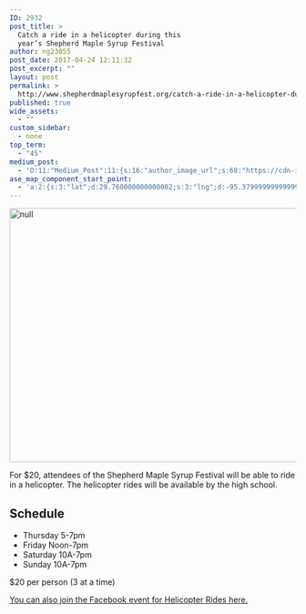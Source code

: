 ```yaml
---
ID: 2932
post_title: >
  Catch a ride in a helicopter during this
  year’s Shepherd Maple Syrup Festival
author: ng23055
post_date: 2017-04-24 12:11:32
post_excerpt: ""
layout: post
permalink: >
  http://www.shepherdmaplesyrupfest.org/catch-a-ride-in-a-helicopter-during-this-years-shepherd-maple-syrup-festival
published: true
wide_assets:
  - ""
custom_sidebar:
  - none
top_term:
  - "45"
medium_post:
  - 'O:11:"Medium_Post":11:{s:16:"author_image_url";s:68:"https://cdn-images-1.medium.com/fit/c/200/200/0*QRq0o9m-h4b723Zq.jpg";s:10:"author_url";s:28:"https://medium.com/@smsfmich";s:11:"byline_name";N;s:12:"byline_email";N;s:10:"cross_link";s:3:"yes";s:2:"id";s:12:"4596635a5c47";s:21:"follower_notification";s:3:"yes";s:7:"license";s:19:"all-rights-reserved";s:14:"publication_id";s:12:"881fb60cdbf3";s:6:"status";s:5:"draft";s:3:"url";s:41:"https://medium.com/@smsfmich/4596635a5c47";}'
ase_map_component_start_point:
  - 'a:2:{s:3:"lat";d:29.760000000000002;s:3:"lng";d:-95.379999999999995;}'
---
```

<p><img src="http://www.shepherdmaplesyrupfest.org/wp-content/uploads/2017/04/image-2.png" width="624" height="446" alt="null" title="null"></p>
<p>For $20, attendees of the Shepherd Maple Syrup Festival will be able to ride in a helicopter. The helicopter rides will be available by the high school.</p>
<h2>Schedule</h2>
<ul>
<li>Thursday 5-7pm</li>
<li>Friday Noon-7pm</li>
<li>Saturday 10A-7pm</li>
<li>Sunday 10A-7pm</li>
</ul>
<p></p>
<p>$20 per person (3 at a time)</p>
<p></p>
<p><a href="https://www.facebook.com/events/271497673309548/">You can also join the Facebook event for Helicopter Rides here.</a></p>